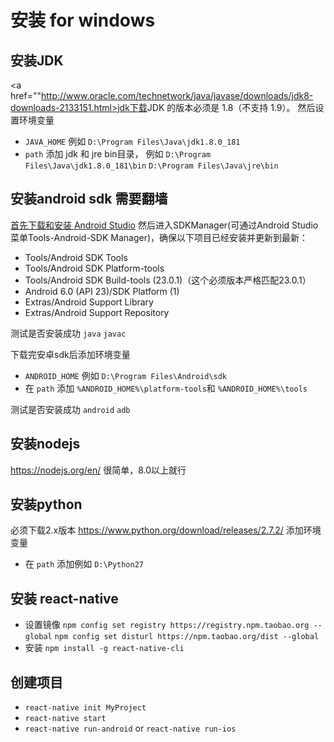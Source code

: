 # 安装 for windows

## 安装JDK
<a href=""http://www.oracle.com/technetwork/java/javase/downloads/jdk8-downloads-2133151.html>jdk下载</a>JDK 的版本必须是 1.8（不支持 1.9）。
然后设置环境变量
* `JAVA_HOME` 例如 `D:\Program Files\Java\jdk1.8.0_181`
* `path` 添加 jdk 和 jre bin目录， 例如 `D:\Program Files\Java\jdk1.8.0_181\bin` `D:\Program Files\Java\jre\bin`

## 安装android sdk 需要翻墙
<a href="https://developer.android.com/studio/index.html">首先下载和安装 Android Studio</a>
然后进入SDKManager(可通过Android Studio菜单Tools-Android-SDK Manager)，确保以下项目已经安装并更新到最新：

* Tools/Android SDK Tools
* Tools/Android SDK Platform-tools
* Tools/Android SDK Build-tools (23.0.1)（这个必须版本严格匹配23.0.1）
* Android 6.0 (API 23)/SDK Platform (1)
* Extras/Android Support Library
* Extras/Android Support Repository

测试是否安装成功 `java` `javac`

下载完安卓sdk后添加环境变量
* `ANDROID_HOME` 例如 `D:\Program Files\Android\sdk`
* 在 `path` 添加 `%ANDROID_HOME%\platform-tools`和 `%ANDROID_HOME%\tools`

测试是否安装成功 `android` `adb`

## 安装nodejs
https://nodejs.org/en/ 很简单，8.0以上就行

## 安装python
必须下载2.x版本 https://www.python.org/download/releases/2.7.2/
添加环境变量
* 在 `path` 添加例如 `D:\Python27`

## 安装 react-native
* 设置镜像 `npm config set registry https://registry.npm.taobao.org --global` `npm config set disturl https://npm.taobao.org/dist --global`
* 安装 `npm install -g react-native-cli`

## 创建项目
* `react-native init MyProject`
* `react-native start`
* `react-native run-android` or `react-native run-ios`

